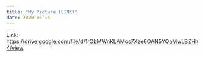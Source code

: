 ```yaml
---
title: "My Picture (LINK)"
date: 2020-06-15
---
```


 Link: https://drive.google.com/file/d/1rObMWnKLAMos7Xze6OAN5YQaMwLBZHh4/view

